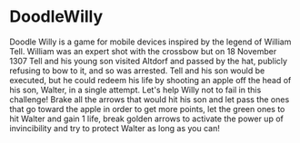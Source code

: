 # DoodleWilly
Doodle Willy is a game for mobile devices inspired by the legend of William Tell.  William was an expert shot with the crossbow but on 18 November 1307 Tell and his young son visited Altdorf and passed by the hat, publicly refusing to bow to it, and so was arrested. Tell and his son would be executed, but he could redeem his life by shooting an apple off the head of his son, Walter, in a single attempt.  Let's help Willy not to fail in this challenge! Brake all the arrows that would hit his son and let pass the ones that go toward the apple in order to get more points, let the green ones to hit Walter and gain 1 life, break golden arrows to activate the power up of invincibility and try to protect Walter as long as you can!
